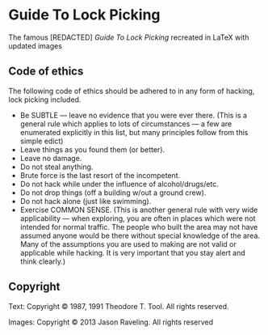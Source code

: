 # Guide To Lock Picking
The famous \[REDACTED\] *Guide To Lock Picking* recreated in LaTeX with updated images
## Code of ethics
The following code of ethics should be adhered to in any form of hacking, lock picking included.
- Be SUBTLE — leave no evidence that you were ever there. (This is a general rule which applies to lots of circumstances — a few are enumerated explicitly in this list, but many principles follow from this simple edict)
- Leave things as you found them (or better).
- Leave no damage.
- Do not steal anything.
- Brute force is the last resort of the incompetent.
- Do not hack while under the influence of alcohol/drugs/etc.
- Do not drop things (off a building w/out a ground crew).
- Do not hack alone (just like swimming).
- Exercise COMMON SENSE. (This is another general rule with very wide applicability — when exploring, you are often in places which were not intended for normal traffic. The people who built the area may not have assumed anyone would be there without special knowledge of the area. Many of the assumptions you are used to making are not valid or applicable while hacking. It is very important that you stay alert and think clearly.)
## Copyright
Text: Copyright © 1987, 1991 Theodore T. Tool. All rights reserved.

Images: Copyright © 2013 Jason Raveling. All rights reserved
